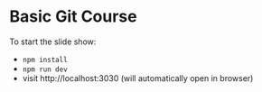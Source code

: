 # Basic Git Course

To start the slide show:

- `npm install`
- `npm run dev`
- visit http://localhost:3030 (will automatically open in browser)
